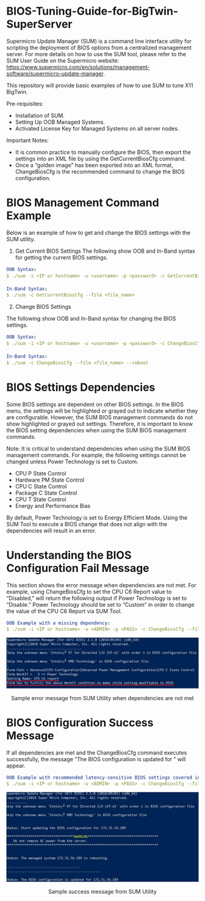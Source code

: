 # BIOS-Tuning-Guide-for-BigTwin-SuperServer

Supermicro Update Manager (SUM) is a command line interface utility for scripting the deployment of BIOS options from a centralized management server. For more details on how to use the SUM tool, please refer to the SUM User Guide on the Supermicro website: https://www.supermicro.com/en/solutions/management-software/supermicro-update-manager.

This repository will provide basic examples of how to use SUM to tune X11 BigTwin.

Pre-requisites:
- Installation of SUM.
- Setting Up OOB Managed Systems.
- Activated License Key for Managed Systems on all server nodes. 

Important Notes:
- It is common practice to manually configure the BIOS, then export the settings into an XML file by using
the GetCurrentBiosCfg command.
- Once a “golden image” has been exported into an XML format, ChangeBiosCfg is the recommended
command to change the BIOS configuration.

# BIOS Management Command Example
Below is an example of how to get and change the BIOS settings with the SUM utility.

1. Get Current BIOS Settings
The following show OOB and In-Band syntax for getting the current BIOS settings.

```yml
OOB Syntax:
$ ./sum -i <IP or hostname> -u <username> -p <password> -c GetCurrentBiosCfg --file <file_name>

In-Band Syntax:
$ ./sum -c GetCurrentBiosCfg --file <file_name>
```

2. Change BIOS Settings

The following show OOB and In-Band syntax for changing the BIOS settings.

```yml
OOB Syntax:
$ ./sum -i <IP or hostname> -u <username> -p <password> -c ChangeBiosCfg --file <file_name> --reboot

In-Band Syntax:
$ ./sum -c ChangeBiosCfg --file <file_name> --reboot
```

# BIOS Settings Dependencies

Some BIOS settings are dependent on other BIOS settings. In the BIOS menu, the settings will be highlighted or grayed out to indicate whether they are configurable. However, the SUM BIOS
management commands do not show highlighted or grayed out settings. Therefore, it is important to know the BIOS setting dependencies when using the SUM BIOS management commands.

Note:
It is critical to understand dependencies when using the SUM BIOS management commands. For example, the following settings cannot be changed unless Power Technology is set to Custom.
- CPU P State Control
- Hardware PM State Control
- CPU C State Control
- Package C State Control
- CPU T State Control
- Energy and Performance Bias

By default, Power Technology is set to Energy Efficient Mode. Using the SUM Tool to execute a BIOS change that does not align with the dependencies will result in an error. 

# Understanding the BIOS Configuration Fail Message

This section shows the error message when dependencies are not met. For example, using ChangeBiosCfg to set the CPU C6 Report value to “Disabled,” will return the following output if Power Technology is set to “Disable.” Power Technology should be set to “Custom” in order to change the
value of the CPU C6 Report via SUM Tool.

```yml
OOB Example with a missing dependency:
$ ./sum -i <IP or hostname> -u <ADMIN> -p <PASS> -c ChangeBiosCfg --file MissingDependency.xml --reboot
```

![](https://github.com/Solutions-Guy/BIOS-Tuning-Guide/blob/master/Sample%20error%20message%20message%20from%20SUM%20Utility%20when%20dependencies%20are%20not%20met.PNG)
<p align="center">Sample error message from SUM Utility when dependencies are not met</p>

# BIOS Configuration Success Message

If all dependencies are met and the ChangeBiosCfg command executes successfully, the message “The BIOS configuration is updated for <IP address>” will appear.


```yml
OOB Example with recommended latency-sensitive BIOS settings covered in section 3.3:
$ ./sum -i <IP or hostname> -u <ADMIN> -p <PASS> -c ChangeBiosCfg --file LowLatency.xml --reboot
```

![](https://github.com/Solutions-Guy/BIOS-Tuning-Guide/blob/master/Sample%20success%20message%20from%20SUM%20Utility.PNG)
<p align="center">Sample success message from SUM Utility</p>
